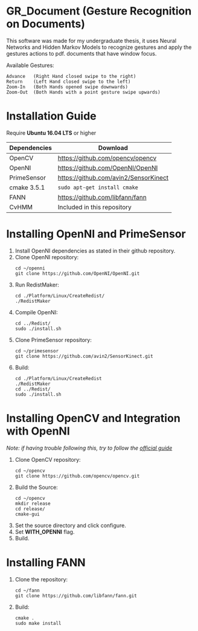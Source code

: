 # GR_Document (Gesture Recognition on Documents)
This software was made for my undergraduate thesis, it uses Neural Networks and Hidden Markov Models to recognize gestures and apply the gestures actions to pdf. documents that have window focus.

Available Gestures:

    Advance   (Right Hand closed swipe to the right)
    Return    (Left Hand closed swipe to the left)
    Zoom-In   (Both Hands opened swipe downwards)
    Zoom-Out  (Both Hands with a point gesture swipe upwards)

# Installation Guide

Require **Ubuntu 16.04 LTS** or higher

Dependencies | Download
-------------|----------
OpenCV		 | https://github.com/opencv/opencv
OpenNI       | https://github.com/OpenNI/OpenNI
PrimeSensor	 | https://github.com/avin2/SensorKinect
cmake 3.5.1	 | `sudo apt-get install cmake`
FANN		 | https://github.com/libfann/fann
CvHMM		 | Included in this repository


# Installing OpenNI and PrimeSensor
1. Install OpenNI dependencies as stated in their github repository.
2. Clone OpenNI repository:
	```
    cd ~/openni
    git clone https://github.com/OpenNI/OpenNI.git
    ```
3.	Run RedistMaker:
	```
    cd ./Platform/Linux/CreateRedist/
    ./RedistMaker
    ```
4.	Compile OpenNI:
	```
    cd ../Redist/
    sudo ./install.sh
    ```
5.	Clone PrimeSensor repository:
	```
    cd ~/primesensor
    git clone https://github.com/avin2/SensorKinect.git
    ```
6.	Build:
	```
    cd ./Platform/Linux/CreateRedist
    ./RedistMaker
    cd ../Redist/
    sudo ./install.sh
    ```


# Installing OpenCV and Integration with OpenNI
*Note: if having trouble following this, try to follow the [official guide](https://docs.opencv.org/2.4/doc/user_guide/ug_kinect.html)*
1. Clone OpenCV repository:
	```
    cd ~/opencv
    git clone https://github.com/opencv/opencv.git 
    ```
2. Build the Source:
	```
    cd ~/opencv
    mkdir release
    cd release/
    cmake-gui
    ```
3. Set the source directory and click configure.
4. Set **WITH_OPENNI** flag.
5. Build.

# Installing FANN
1. Clone the repository:
	```
    cd ~/fann
    git clone https://github.com/libfann/fann.git
    ```
2. Build:
	```
    cmake .
    sudo make install
    ```
    

